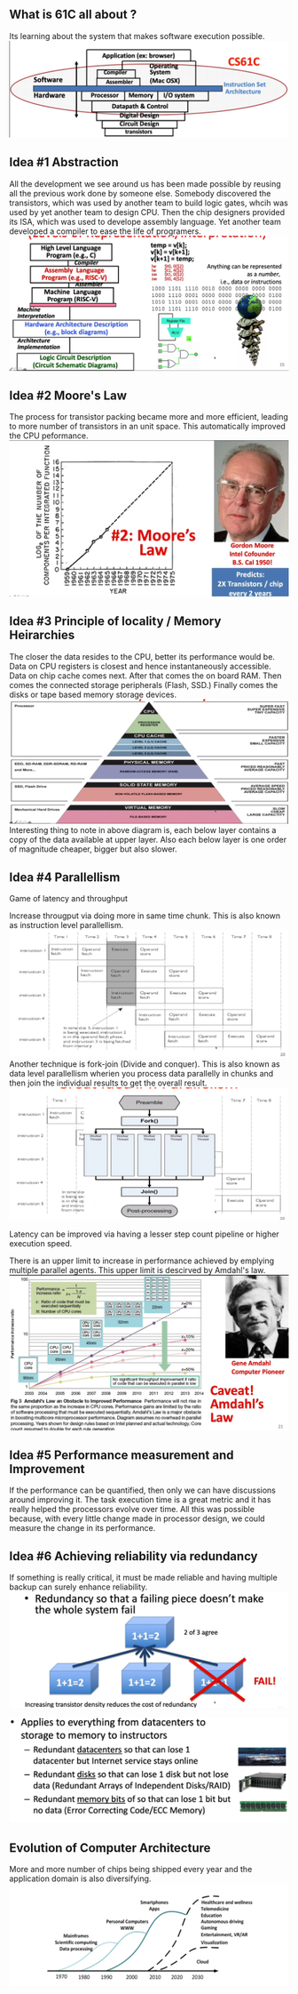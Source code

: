 ## **What is 61C all about ?**
Its learning about the system that makes software execution possible.
![0c3c39be43dba5d4748647b4805a67cc.png](../_resources/0c3c39be43dba5d4748647b4805a67cc.png)

## Idea #1 Abstraction
All the development we see around us has been made possible by reusing all the previous work done by someone else.
Somebody discovered the transistors, which was used by another team to build logic gates, whcih was used by yet another team to design CPU. Then the chip designers provided its ISA, which was used to develope assembly language. Yet another team developed a compiler to ease the life of programers. 
![2610eac226012c9bb320eec2fdfe8ee8.png](../_resources/2610eac226012c9bb320eec2fdfe8ee8.png)

## Idea #2 Moore's Law
The process for transistor packing became more and more efficient, leading to more number of transistors in an unit space. This automatically improved the CPU peformance.
![fdc19b754cd61c814a0e31452ea6e3ef.png](../_resources/fdc19b754cd61c814a0e31452ea6e3ef.png)

## Idea #3 Principle of locality / Memory Heirarchies
The closer the data resides to the CPU, better its performance would be.
Data on CPU registers is closest and hence instantaneously accessible.
Data on chip cache comes next.
After that comes the on board RAM.
Then comes the connected storage peripherals (Flash, SSD.)
Finally comes the disks or tape based memory storage devices.
![1ebe622605e8e5b653b12b0a38b51d16.png](../_resources/1ebe622605e8e5b653b12b0a38b51d16.png)
Interesting thing to note in above diagram is, each below layer contains a copy of the data available at upper layer.
Also each below layer is one order of magnitude cheaper, bigger but also slower.

## Idea #4 Parallellism
Game of latency and throughput

Increase througput via doing more in same time chunk. This is also known as instruction level parallellism.
![a34b78374f411c484a56497f2b00e65f.png](../_resources/a34b78374f411c484a56497f2b00e65f.png)
Another technique is fork-join (Divide and conquer). This is also known as data level parallellism wherien you process data parallelly in chunks and then join the individual results to get the overall result.
![8239d740b91553d94fb3162cf148be25.png](../_resources/8239d740b91553d94fb3162cf148be25.png)

Latency can be improved via having a lesser step count pipeline or higher execution speed.

There is an upper limit to increase in performance achieved by emplying multiple parallel agents.
This upper limit is descirved by Amdahl's law.
![2cd86f1e4047ada68c8ed826247fbf43.png](../_resources/2cd86f1e4047ada68c8ed826247fbf43.png)

## Idea #5 Performance measurement and Improvement
If the performance can be quantified, then only we can have discussions around improving it.
The task execution time is a great metric and it has really helped the processors evolve over time.
All this was possible because, with every little change made in processor design, we could measure the change in its performance.

## Idea #6 Achieving reliability via redundancy
If something is really critical, it must be made reliable and having multiple backup can surely enhance reliability.
![f8b98faac354ab9c62da95b3f2959f73.png](../_resources/f8b98faac354ab9c62da95b3f2959f73.png)

![b469113cc50935f72f00019bd2eab9ad.png](../_resources/b469113cc50935f72f00019bd2eab9ad.png)


## Evolution of Computer Architecture
More and more number of chips being shipped every year and the application domain is also diversifying.
![79484a266e8d39f2a987410e517a2e36.png](../_resources/79484a266e8d39f2a987410e517a2e36.png)




